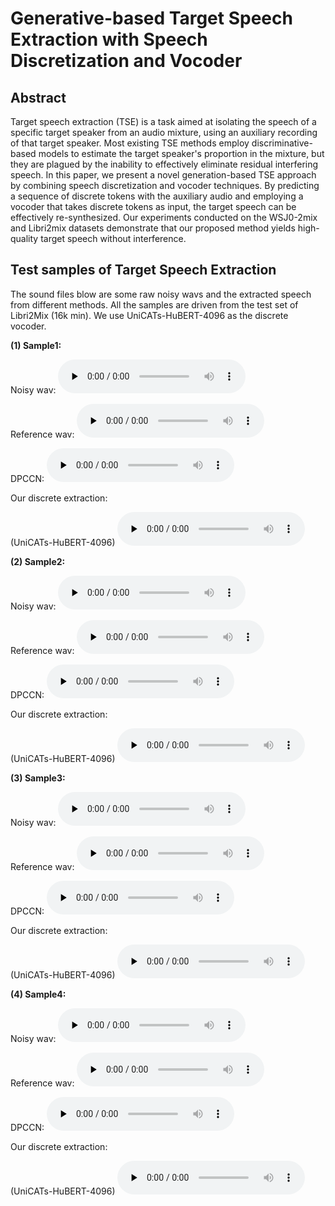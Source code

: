 # Generative-based Target Speech Extraction with Speech Discretization and Vocoder
## Abstract
Target speech extraction (TSE) is a task aimed at isolating the speech of a specific target speaker from an audio mixture, using an auxiliary recording of that target speaker. 
Most existing TSE methods employ discriminative-based models to estimate the target speaker's proportion in the mixture, but they are plagued by the inability to effectively eliminate residual interfering speech. 
In this paper, we present a novel generation-based TSE approach by combining speech discretization and vocoder techniques. 
By predicting a sequence of discrete tokens with the auxiliary audio and employing a vocoder that takes discrete tokens as input, the target speech can be effectively re-synthesized.
Our experiments conducted on the WSJ0-2mix and Libri2mix datasets demonstrate that our proposed method yields high-quality target speech without interference.


## Test samples of Target Speech Extraction 
The sound files blow are some raw noisy wavs and the extracted speech from different methods.
All the samples are driven from the test set of Libri2Mix (16k min).
We use UniCATs-HuBERT-4096 as the discrete vocoder.

**(1) Sample1:**

Noisy wav:
<audio id="audio" controls="" preload="none">
<source id="wav" src="https://github.com/earthmanylf/DiscreteTSE/blob/main/wavs/sample1-noisy.wav?raw=true"></audio>

Reference wav:
<audio id="audio" controls="" preload="none">
<source id="wav" src="https://github.com/earthmanylf/DiscreteTSE/blob/main/wavs/sample1-ref.wav?raw=true"></audio>

DPCCN:
<audio id="audio" controls="" preload="none">
<source id="wav" src="https://github.com/earthmanylf/DiscreteTSE/blob/main/wavs/sample1-dpccn.wav?raw=true"></audio>

Our discrete extraction:

(UniCATs-HuBERT-4096)
<audio id="audio" controls="" preload="none">
<source id="wav" src="https://github.com/earthmanylf/DiscreteTSE/blob/main/wavs/sample1-hubert4096.wav?raw=true"></audio>


**(2) Sample2:**

Noisy wav:
<audio id="audio" controls="" preload="none">
<source id="wav" src="https://github.com/earthmanylf/DiscreteTSE/blob/main/wavs/sample3-noisy.wav?raw=true"></audio>

Reference wav:
<audio id="audio" controls="" preload="none">
<source id="wav" src="https://github.com/earthmanylf/DiscreteTSE/blob/main/wavs/sample3-ref.wav?raw=true"></audio>

DPCCN:
<audio id="audio" controls="" preload="none">
<source id="wav" src="https://github.com/earthmanylf/DiscreteTSE/blob/main/wavs/sample3-dpccn.wav?raw=true"></audio>

Our discrete extraction:

(UniCATs-HuBERT-4096)
<audio id="audio" controls="" preload="none">
<source id="wav" src="https://github.com/earthmanylf/DiscreteTSE/blob/main/wavs/sample3-hubert4096.wav?raw=true"></audio>

**(3) Sample3:**

Noisy wav:
<audio id="audio" controls="" preload="none">
<source id="wav" src="https://github.com/earthmanylf/DiscreteTSE/blob/main/wavs/sample4-noisy.wav?raw=true"></audio>

Reference wav:
<audio id="audio" controls="" preload="none">
<source id="wav" src="https://github.com/earthmanylf/DiscreteTSE/blob/main/wavs/sample4-ref.wav?raw=true"></audio>

DPCCN:
<audio id="audio" controls="" preload="none">
<source id="wav" src="https://github.com/earthmanylf/DiscreteTSE/blob/main/wavs/sample4-dpccn.wav?raw=true"></audio>

Our discrete extraction:

(UniCATs-HuBERT-4096)
<audio id="audio" controls="" preload="none">
<source id="wav" src="https://github.com/earthmanylf/DiscreteTSE/blob/main/wavs/sample4-hubert4096.wav?raw=true"></audio>


**(4) Sample4:**

Noisy wav:
<audio id="audio" controls="" preload="none">
<source id="wav" src="https://github.com/earthmanylf/DiscreteTSE/blob/main/wavs/sample5-noisy.wav?raw=true"></audio>

Reference wav:
<audio id="audio" controls="" preload="none">
<source id="wav" src="https://github.com/earthmanylf/DiscreteTSE/blob/main/wavs/sample5-ref.wav?raw=true"></audio>

DPCCN:
<audio id="audio" controls="" preload="none">
<source id="wav" src="https://github.com/earthmanylf/DiscreteTSE/blob/main/wavs/sample5-dpccn.wav?raw=true"></audio>

Our discrete extraction:

(UniCATs-HuBERT-4096)
<audio id="audio" controls="" preload="none">
<source id="wav" src="https://github.com/earthmanylf/DiscreteTSE/blob/main/wavs/sample5-hubert4096.wav?raw=true"></audio>